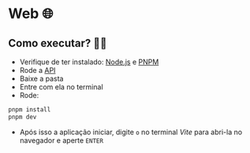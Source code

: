 # Web 🌐

## Como executar? 🧑‍💻

- Verifique de ter instalado: [Node.js](https://nodejs.org/en/download) e [PNPM](https://pnpm.io/installation)
- Rode a [API](../api//README.md)
- Baixe a pasta
- Entre com ela no terminal
- Rode:
```bash
pnpm install
pnpm dev
```
- Após isso a aplicação iniciar, digite `o` no terminal *Vite* para abri-la no navegador e aperte `ENTER`